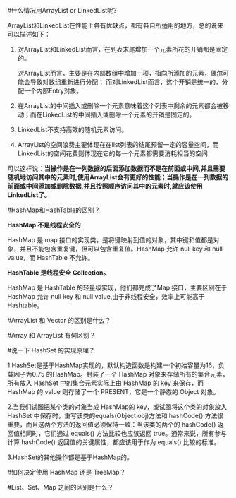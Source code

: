#什么情况用ArrayList or LinkedList呢?

ArrayList和LinkedList在性能上各有优缺点，都有各自所适用的地方，总的说来可以描述如下：

1.  对ArrayList和LinkedList而言，在列表末尾增加一个元素所花的开销都是固定的。

     对ArrayList而言，主要是在内部数组中增加一项，指向所添加的元素，偶尔可能会导致对数组重新进行分配； 而对LinkedList而言，这个开销是统一的，分配一个内部Entry对象。

2. 在ArrayList的中间插入或删除一个元素意味着这个列表中剩余的元素都会被移动；而在LinkedList的中间插入或删除一个元素的开销是固定的。

3. LinkedList不支持高效的随机元素访问。

4. ArrayList的空间浪费主要体现在在list列表的结尾预留一定的容量空间，而LinkedList的空间花费则体现在它的每一个元素都需要消耗相当的空间

可以这样说：**当操作是在一列数据的后面添加数据而不是在前面或中间,并且需要随机地访问其中的元素时,使用ArrayList会有更好的性能；当操作是在一列数据的前面或中间添加或删除数据,并且按照顺序访问其中的元素时,就应该使用LinkedList了。**

#HashMap和HashTable的区别？

**HashMap 不是线程安全的**

HashMap 是 map 接口的实现类，是将键映射到值的对象，其中键和值都是对象，并且不能包含重复键，但可以包含重复值。HashMap 允许 null key 和 null value，而 HashTable 不允许。

**HashTable 是线程安全 Collection。**

HashMap 是 HashTable 的轻量级实现，他们都完成了Map 接口，主要区别在于 HashMap 允许 null key 和 null value,由于非线程安全，效率上可能高于 Hashtable。

#ArrayList 和 Vector 的区别是什么？

#Array 和 ArrayList 有何区别？

#说一下 HashSet 的实现原理？

1.HashSet是基于HashMap实现的，默认构造函数是构建一个初始容量为16，负载因子为0.75 的HashMap。封装了一个 HashMap 对象来存储所有的集合元素，所有放入 HashSet 中的集合元素实际上由 HashMap 的 key 来保存，而 HashMap 的 value 则存储了一个 PRESENT，它是一个静态的 Object 对象。

2.当我们试图把某个类的对象当成 HashMap的 key，或试图将这个类的对象放入 HashSet 中保存时，重写该类的equals(Object obj)方法和 hashCode() 方法很重要，而且这两个方法的返回值必须保持一致：当该类的两个的 hashCode() 返回值相同时，它们通过 equals() 方法比较也应该返回 true。通常来说，所有参与计算 hashCode() 返回值的关键属性，都应该用于作为 equals() 比较的标准。

3.HashSet的其他操作都是基于HashMap的。

#如何决定使用 HashMap 还是 TreeMap？

#List、Set、Map 之间的区别是什么？

